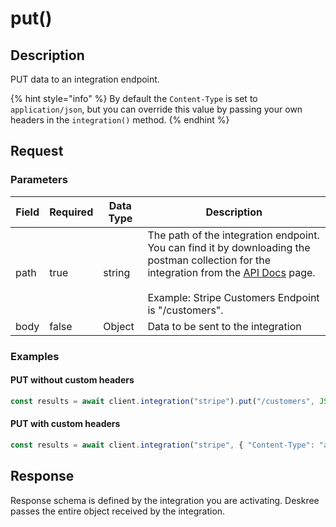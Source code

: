 # put()

## Description

PUT data to an integration endpoint.

{% hint style="info" %}
By default the `Content-Type` is set to `application/json`, but you can override this value by passing your own headers in the `integration()` method.
{% endhint %}

## Request

### Parameters

<table><thead><tr><th>Field</th><th data-type="checkbox">Required</th><th>Data Type</th><th>Description</th></tr></thead><tbody><tr><td>path</td><td>true</td><td>string</td><td>The path of the integration endpoint. You can find it by downloading the postman collection for the integration from the <a href="https://app.gitbook.com/s/yI7bLryeVaoczdkvkVAD/fundamentals/api-docs">API Docs</a> page.<br><br>Example: Stripe Customers Endpoint is "/customers".</td></tr><tr><td>body</td><td>false</td><td>Object</td><td>Data to be sent to the integration</td></tr></tbody></table>

### Examples

#### PUT without custom headers

```javascript
const results = await client.integration("stripe").put("/customers", JSON.stringify({ email: "customer@email.com" }));
```

#### PUT with custom headers

```javascript
const results = await client.integration("stripe", { "Content-Type": "application/x-www-form-urlencoded" }).put("/customers", JSON.stringify({ email: "customer@email.com" }));
```

## Response

Response schema is defined by the integration you are activating. Deskree passes the entire object received by the integration.
